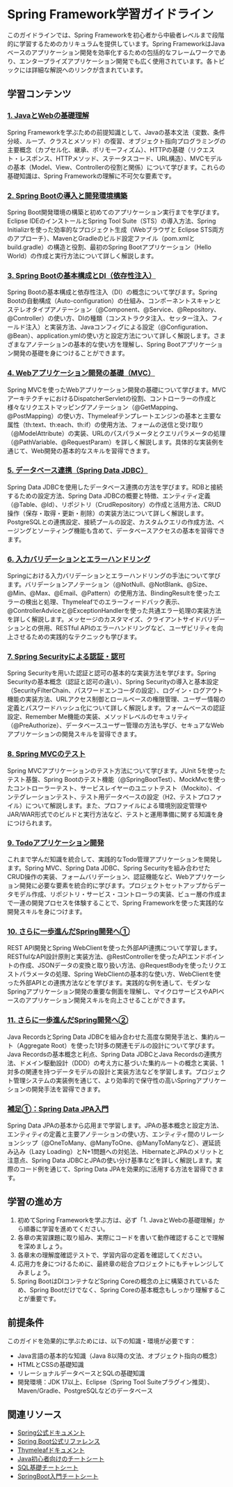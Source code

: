 # Spring Framework学習ガイドライン

このガイドラインでは、Spring Frameworkを初心者から中級者レベルまで段階的に学習するためのカリキュラムを提供しています。Spring FrameworkはJavaベースのアプリケーション開発を効率化するための包括的なフレームワークであり、エンタープライズアプリケーション開発でも広く使用されています。各トピックには詳細な解説へのリンクが含まれています。

## 学習コンテンツ

### [1. JavaとWebの基礎理解](https://fcircle-biz.github.io/tech_docs/guide/java-ecosystem/spring/spring-learning-material-1.html)
Spring Frameworkを学ぶための前提知識として、Javaの基本文法（変数、条件分岐、ループ、クラスとメソッド）の復習、オブジェクト指向プログラミングの主要概念（カプセル化、継承、ポリモーフィズム）、HTTPの基礎（リクエスト・レスポンス、HTTPメソッド、ステータスコード、URL構造）、MVCモデルの基本（Model、View、Controllerの役割と関係）について学びます。これらの基礎知識は、Spring Frameworkの理解に不可欠な要素です。

### [2. Spring Bootの導入と開発環境構築](https://fcircle-biz.github.io/tech_docs/guide/java-ecosystem/spring/spring-learning-material-2.html)
Spring Boot開発環境の構築と初めてのアプリケーション実行までを学びます。Eclipse IDEのインストールとSpring Tool Suite（STS）の導入方法、Spring Initializrを使った効率的なプロジェクト生成（Webブラウザと Eclipse STS両方のアプローチ）、MavenとGradleのビルド設定ファイル（pom.xmlとbuild.gradle）の構造と役割、最初のSpring Bootアプリケーション（Hello World）の作成と実行方法について詳しく解説します。

### [3. Spring Bootの基本構成とDI（依存性注入）](https://fcircle-biz.github.io/tech_docs/guide/java-ecosystem/spring/spring-learning-material-3.html)
Spring Bootの基本構成と依存性注入（DI）の概念について学びます。Spring Bootの自動構成（Auto-configuration）の仕組み、コンポーネントスキャンとステレオタイプアノテーション（@Component、@Service、@Repository、@Controller）の使い方、DIの種類（コンストラクタ注入、セッター注入、フィールド注入）と実装方法、Javaコンフィグによる設定（@Configuration、@Bean）、application.ymlの使い方と設定方法について詳しく解説します。さまざまなアノテーションの基本的な使い方を理解し、Spring Bootアプリケーション開発の基礎を身につけることができます。

### [4. Webアプリケーション開発の基礎（MVC）](https://fcircle-biz.github.io/tech_docs/guide/java-ecosystem/spring/spring-learning-material-4.html)
Spring MVCを使ったWebアプリケーション開発の基礎について学びます。MVCアーキテクチャにおけるDispatcherServletの役割、コントローラーの作成と様々なリクエストマッピングアノテーション（@GetMapping、@PostMapping）の使い方、Thymeleafテンプレートエンジンの基本と主要な属性（th:text、th:each、th:if）の使用方法、フォームの送信と受け取り（@ModelAttribute）の実装、URLのパスパラメータとクエリパラメータの処理（@PathVariable、@RequestParam）を詳しく解説します。具体的な実装例を通じて、Web開発の基本的なスキルを習得できます。

### [5. データベース連携（Spring Data JDBC）](https://fcircle-biz.github.io/tech_docs/guide/java-ecosystem/spring/spring-learning-material-5.html)
Spring Data JDBCを使用したデータベース連携の方法を学びます。RDBと接続するための設定方法、Spring Data JDBCの概要と特徴、エンティティ定義（@Table、@Id）、リポジトリ（CrudRepository）の作成と活用方法、CRUD操作（保存・取得・更新・削除）の実装方法について詳しく解説します。PostgreSQLとの連携設定、接続プールの設定、カスタムクエリの作成方法、ページングとソーティング機能も含めて、データベースアクセスの基本を習得できます。

### [6. 入力バリデーションとエラーハンドリング](https://fcircle-biz.github.io/tech_docs/guide/java-ecosystem/spring/spring-learning-material-6.html)
Springにおける入力バリデーションとエラーハンドリングの手法について学びます。バリデーションアノテーション（@NotNull、@NotBlank、@Size、@Min、@Max、@Email、@Pattern）の使用方法、BindingResultを使ったエラーの検出と処理、Thymeleafでのエラーフィードバック表示、@ControllerAdviceと@ExceptionHandlerを使った共通エラー処理の実装方法を詳しく解説します。メッセージのカスタマイズ、クライアントサイドバリデーションとの併用、RESTful APIのエラーハンドリングなど、ユーザビリティを向上させるための実践的なテクニックも学びます。

### [7. Spring Securityによる認証・認可](https://fcircle-biz.github.io/tech_docs/guide/java-ecosystem/spring/spring-learning-material-7.html)
Spring Securityを用いた認証と認可の基本的な実装方法を学びます。Spring Securityの基本概念（認証と認可の違い）、Spring Securityの導入と基本設定（SecurityFilterChain、パスワードエンコーダの設定）、ログイン・ログアウト機能の実装方法、URLアクセス制御とロールベースの権限管理、ユーザー情報の定義とパスワードハッシュ化について詳しく解説します。フォームベースの認証設定、Remember Me機能の実装、メソッドレベルのセキュリティ（@PreAuthorize）、データベースユーザー管理の方法も学び、セキュアなWebアプリケーションの開発スキルを習得できます。

### [8. Spring MVCのテスト](https://fcircle-biz.github.io/tech_docs/guide/java-ecosystem/spring/spring-learning-material-8.html)
Spring MVCアプリケーションのテスト方法について学びます。JUnit 5を使ったテスト基盤、Spring Bootのテスト機能（@SpringBootTest）、MockMvcを使ったコントローラーテスト、サービスレイヤーのユニットテスト（Mockito）、インテグレーションテスト、テスト用データベースの設定（H2、テストプロファイル）について解説します。また、プロファイルによる環境別設定管理やJAR/WAR形式でのビルドと実行方法など、テストと運用準備に関する知識を身につけられます。

### [9. Todoアプリケーション開発](https://fcircle-biz.github.io/tech_docs/guide/java-ecosystem/spring/spring-learning-material-9.html)
これまで学んだ知識を統合して、実践的なTodo管理アプリケーションを開発します。Spring MVC、Spring Data JDBC、Spring Securityを組み合わせたCRUD操作の実装、フォームバリデーション、認証機能など、Webアプリケーション開発に必要な要素を統合的に学びます。プロジェクトセットアップからデータモデル作成、リポジトリ・サービス・コントローラの実装、ビュー層の作成まで一連の開発プロセスを体験することで、Spring Frameworkを使った実践的な開発スキルを身につけます。

### [10. さらに一歩進んだSpring開発へ①](https://fcircle-biz.github.io/tech_docs/guide/java-ecosystem/spring/spring-learning-material-10.html)
REST API開発とSpring WebClientを使った外部API連携について学習します。RESTfulなAPI設計原則と実装方法、@RestControllerを使ったAPIエンドポイントの作成、JSONデータの変換と取り扱い方法、@RequestBodyを使ったリクエストパラメータの処理、Spring WebClientの基本的な使い方、WebClientを使った外部APIとの連携方法などを学びます。実践的な例を通して、モダンなSpringアプリケーション開発の重要な側面を理解し、マイクロサービスやAPIベースのアプリケーション開発スキルを向上させることができます。

### [11. さらに一歩進んだSpring開発へ②](https://fcircle-biz.github.io/tech_docs/guide/java-ecosystem/spring/spring-learning-material-11.html)
Java RecordsとSpring Data JDBCを組み合わせた高度な開発手法と、集約ルート（Aggregate Root）を使った1対多の関連モデルの設計について学びます。Java Recordsの基本概念と利点、Spring Data JDBCとJava Recordsの連携方法、ドメイン駆動設計（DDD）の考え方に基づいた集約ルートの概念と実装、1対多の関連を持つデータモデルの設計と実装方法などを学習します。プロジェクト管理システムの実装例を通じて、より効率的で保守性の高いSpringアプリケーションの開発手法を習得できます。

### [補足①：Spring Data JPA入門](https://fcircle-biz.github.io/tech_docs/guide/java-ecosystem/spring/spring-learning-material-ex-1.html)
Spring Data JPAの基本から応用まで学習します。JPAの基本概念と設定方法、エンティティの定義と主要アノテーションの使い方、エンティティ間のリレーションシップ（@OneToMany、@ManyToOne、@ManyToManyなど）、遅延読み込み（Lazy Loading）とN+1問題への対処法、HibernateとJPAのメリットと注意点、Spring Data JDBCとJPAの使い分け基準などを詳しく解説します。実際のコード例を通じて、Spring Data JPAを効果的に活用する方法を習得できます。

## 学習の進め方

1. 初めてSpring Frameworkを学ぶ方は、必ず「1. JavaとWebの基礎理解」から順番に学習を進めてください。
2. 各章の実習課題に取り組み、実際にコードを書いて動作確認することで理解を深めましょう。
3. 各章末の理解度確認テストで、学習内容の定着を確認してください。
4. 応用力を身につけるために、最終章の総合プロジェクトにもチャレンジしてみましょう。
5. Spring BootはDIコンテナなどSpring Coreの概念の上に構築されているため、Spring Bootだけでなく、Spring Coreの基本概念もしっかり理解することが重要です。

## 前提条件

このガイドを効果的に学ぶためには、以下の知識・環境が必要です：

- Java言語の基本的な知識（Java 8以降の文法、オブジェクト指向の概念）
- HTMLとCSSの基礎知識
- リレーショナルデータベースとSQLの基礎知識
- 開発環境：JDK 17以上、Eclipse（Spring Tool Suiteプラグイン推奨）、Maven/Gradle、PostgreSQLなどのデータベース

## 関連リソース

- [Spring公式ドキュメント](https://spring.io/guides)
- [Spring Boot公式リファレンス](https://docs.spring.io/spring-boot/docs/current/reference/html/)
- [Thymeleafドキュメント](https://www.thymeleaf.org/documentation.html)
- [Java初心者向けのチートシート](https://fcircle-biz.github.io/tech_docs/cheatsheet/fundamentals/java-cheatsheet.html)
- [SQL基礎チートシート](https://fcircle-biz.github.io/tech_docs/cheatsheet/fundamentals/sql-cheatsheet.html)
- [SpringBoot入門チートシート](https://fcircle-biz.github.io/tech_docs/cheatsheet/fundamentals/springboot-cheatsheet.html)